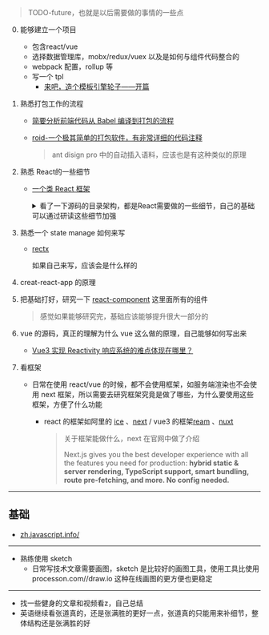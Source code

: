 >  TODO-future，也就是以后需要做的事情的一些点

0. 能够建立一个项目
   - 包含react/vue
   - 选择数据管理库，mobx/redux/vuex 以及是如何与组件代码整合的
   - webpack 配置，rollup 等
   - 写一个 tpl
     - [来吧，造个模板引擎轮子——开篇](http://jimliu.net/2015/07/13/make-a-js-tpl-engine/)
   
1. 熟悉打包工作的流程

   - [简要分析前端代码从 Babel 编译到打包的流程](https://github.com/fi3ework/blog/issues/31) 

   - [roid-一个极其简单的打包软件，有非常详细的代码注释](https://github.com/Foveluy/roid) 

     > ant disign pro 中的自动插入语料，应该也是有这种类似的原理

2. 熟悉 React的一些细节

   - [一个类 React 框架](https://github.com/Foveluy/Luy)

     <details>
       <summary>看了一下源码的目录架构，都是React需要做的一些细节，自己的基础可以通过研读这些细节加强</summary>
       <img src="../assets/imgs/todo-future/react-structure.png" />
   </details>

3. 熟悉一个 state manage 如何来写

   - [rectx](https://github.com/Foveluy/rectx) 

     如果自己来写，应该会是什么样的
   
4. creat-react-app 的原理

5. 把基础打好，研究一下 [react-component](https://github.com/react-component) 这里面所有的组件

   > 感觉如果能够研究完，基础应该能够提升很大一部分的
   
6. vue 的源码，真正的理解为什么 vue 这么做的原理，自己能够如何写出来

   - [Vue3 实现 Reactivity 响应系统的难点体现在哪里？]( https://www.zhihu.com/question/440808205/answer/1693872918)

7. 看框架

   - 日常在使用 react/vue 的时候，都不会使用框架，如服务端渲染也不会使用 next 框架，所以需要去研究框架究竟是做了哪些，为什么要使用这些框架，方便了什么功能

     - react 的框架如阿里的 [ice](https://ice.work/) 、[next](https://nextjs.org/) / vue3 的框架[ream](https://github.com/ream/ream) 、[nuxt](https://zh.nuxtjs.org/)

       > 关于框架能做什么，next 在官网中做了介绍
       >
       > Next.js gives you the best developer experience with all the features you need for production: **hybrid static & server rendering, TypeScript support, smart bundling, route pre-fetching, and more. No config needed.**

---

## 基础

- [zh.javascript.info/](https://zh.javascript.info/)

---

- 熟练使用 sketch
  - 日常写技术文章需要画图，sketch 是比较好的画图工具，使用工具比使用processon.com//draw.io 这种在线画图的更方便也更稳定

---

- 找一些健身的文章和视频看z，自己总结
- 英语继续看张道真的，还是张满胜的更好一点，张道真的只能用来补细节，整体结构还是张满胜的好



